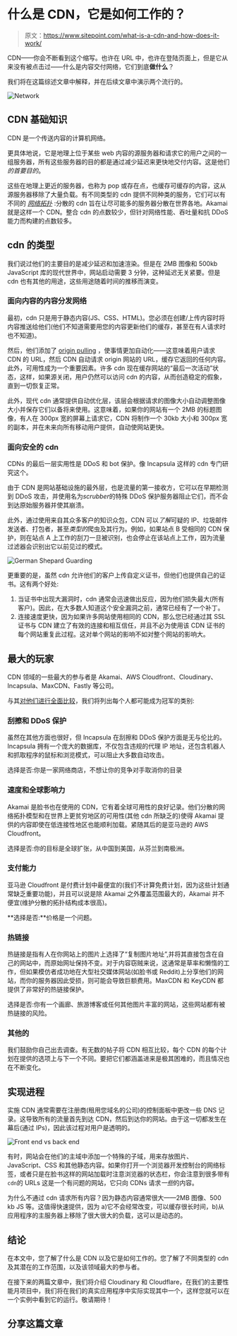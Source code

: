 # 什么是 CDN，它是如何工作的？

> 原文：<https://www.sitepoint.com/what-is-a-cdn-and-how-does-it-work/>

CDN——你会不断看到这个缩写。也许在 URL 中，也许在登陆页面上，但是它从来没有被点击过——什么是内容交付网络，它们到底**做什么**？

我们将在这篇综述文章中解释，并在后续文章中演示两个流行的。

![Network](img/ed426e48d8afb2d530c5e7059bbae196.png)

## CDN 基础知识

CDN 是一个传送内容的计算机网络。

更具体地说，它是地理上位于某些 web 内容的源服务器和请求它的用户之间的一组服务器，所有这些服务器的目的都是通过减少延迟来更快地交付内容。这是他们*的首要目的*。

这些在地理上更近的服务器，也称为 pop 或存在点，也缓存可缓存的内容，这从源服务器移除了大量负载。有不同类型的 cdn 提供不同种类的服务，它们可以有不同的 [*网络拓扑*](http://www.doc.ic.ac.uk/~mz4615/) :分散的 cdn 旨在让尽可能多的服务器分散在世界各地。Akamai 就是这样一个 CDN。整合 cdn 的点数较少，但针对网络性能、吞吐量和抗 DDoS 能力而构建的点数较多。

## cdn 的类型

我们说过他们的主要目的是减少延迟和加速渲染。但是在 2MB 图像和 500kb JavaScript 库的现代世界中，网站启动需要 3 分钟，这种延迟无关紧要。但是 cdn 也有其他的用途，这些用途随着时间的推移而演变。

### 面向内容的内容分发网络

最初，cdn 只是用于静态内容(JS、CSS、HTML)。您必须在创建/上传内容时将内容推送给他们(他们不知道需要用您的内容更新他们的缓存，甚至在有人请求时也不知道)。

然后，他们添加了 [origin pulling](https://knowledgelayer.softlayer.com/faq/how-does-origin-pull-work) ，使事情更加自动化——这意味着用户请求 CDN 的 URL，然后 CDN 自动请求 origin 网站的 URL，缓存它返回的任何内容。此外，可用性成为一个重要因素。许多 cdn 现在缓存网站的“最后一次活动”状态，这样，如果源关闭，用户仍然可以访问 cdn 的内容，从而创造稳定的假象，直到一切恢复正常。

此外，现代 cdn 通常提供自动优化层，该层会根据请求的图像大小自动调整图像大小并保存它们以备将来使用。这意味着，如果你的网站有一个 2MB 的标题图像，有人在 300px 宽的屏幕上请求它，CDN 将制作一个 30kb 大小和 300px 宽的副本，并在未来向所有移动用户提供，自动使网站更快。

### 面向安全的 cdn

CDNs 的最后一层实用性是 DDoS 和 bot 保护。像 Incapsula 这样的 cdn 专门研究这个。

由于 CDN 是网站基础设施的最外层，也是流量的第一接收方，它可以在早期检测到 DDoS 攻击，并使用名为*scrubber*的特殊 DDoS 保护服务器阻止它们，而不会到达原始服务器并使其崩溃。

此外，通过使用来自其众多客户的知识众包，CDN 可以*了解*可疑的 IP、垃圾邮件发送者、打包者，甚至*类型的*爬虫及其行为。例如，如果站点 B 受相同的 CDN 保护，则在站点 A 上工作的刮刀一旦被识别，也会停止在该站点上工作，因为流量过滤器会识别出它以前见过的模式。

![German Shepard Guarding](img/26acda30539dc92d92eac45155b170ee.png)

更重要的是，虽然 cdn 允许他们的客户上传自定义证书，但他们也提供自己的证书。这有两个好处:

1.  当证书中出现大漏洞时，cdn 通常会迅速做出反应，因为他们损失最大(所有客户)。因此，在大多数人知道这个安全漏洞之前，通常已经有了一个补丁。
2.  连接速度更快，因为如果许多网站使用相同的 CDN，那么您已经通过其 SSL 证书与 CDN 建立了有效的连接和相互信任，并且不必为使用该 CDN 证书的每个网站重复此过程。这对单个网站的影响不如对整个网站的影响大。

## 最大的玩家

CDN 领域的一些最大的参与者是 Akamai、AWS Cloudfront、Cloudinary、Incapsula、MaxCDN、Fastly 等公司。

与其[对他们进行全面比较](https://www.geckoandfly.com/10077/maxcdn-amazon-cloudfront-cloudflare-cachefly-and-edgecast-cdn-comparison/)，我们将列出每个人都可能成为冠军的类别:

### 刮擦和 DDoS 保护

虽然在其他方面也很好，但 Incapsula 在刮擦和 DDoS 保护方面是无与伦比的。Incapsula 拥有一个庞大的数据库，不仅包含违规的代理 IP 地址，还包含机器人和抓取程序的鼠标和浏览模式，可以阻止大多数自动攻击。

选择是否:你是一家网络商店，不想让你的竞争对手取消你的目录

### 速度和全球影响力

Akamai 是脸书也在使用的 CDN，它有着全球可用性的良好记录。他们分散的网络拓扑模型和在世界上更贫穷地区的可用性(其他 cdn 所缺乏的)使得 Akamai 提供的内容即使在低连接性地区也能顺利加载。紧随其后的是亚马逊的 AWS Cloudfront。

选择是否:你的目标是全球扩张，从中国到美国，从芬兰到南极洲。

### 支付能力

亚马逊 Cloudfront 是付费计划中最便宜的(我们不计算免费计划，因为这些计划通常缺乏重要功能)，并且可以说是除 Akamai 之外覆盖范围最大的，Akamai 并不便宜(维护分散的拓扑结构成本很高)。

**选择是否:**价格是一个问题。

### 热链接

热链接是指有人在你网站上的图片上选择了“复制图片地址”,并将其直接包含在自己的网站中，而原始网址保持不变。对于内容窃贼来说，这通常是草率和懒惰的工作，但如果模仿者成功地在大型社交媒体网站(如脸书或 Reddit)上分享他们的网站，而你的服务器因此受损，则可能会导致巨额费用。MaxCDN 和 KeyCDN 都提供了非常好的热链接保护。

选择是否:你有一个画廊、旅游博客或任何其他图片丰富的网站，这些网站都有被热链接的风险。

### 其他的

我们鼓励你自己出去调查。有无数的帖子将 CDN 相互比较，每个 CDN 的每个计划在提供的选项上与下一个不同。要把它们都涵盖进来是极其困难的，而且情况也在不断变化。

## 实现进程

实施 CDN 通常需要在注册商(租用您域名的公司)的控制面板中更改一些 DNS 记录。这导致所有的流量首先到达 CDN，然后到达你的网站。由于这一切都发生在幕后(通过 IPs)，因此该过程对用户是透明的。

![Front end vs back end](img/1b5724882f32956b7460ae71dcae86d0.png)

有时，网站会在他们的主域中添加一个特殊的子域，用来存放图片、JavaScript、CSS 和其他静态内容。如果你打开一个浏览器开发控制台的网络标签，或者只是在脸书这样的网站加载时注意浏览器的状态栏，你会注意到很多带有`cdn`的 URLs 这是一个有问题的网站，它只向 CDNs 请求*一些*的内容。

为什么不通过 cdn 请求所有内容？因为静态内容通常很大——2MB 图像、500 kb JS 等。这值得快速提供，因为 a)它不会经常改变，可以缓存很长时间，b)从应用程序的主服务器上移除了很大很大的负载，这可以是动态的。

## 结论

在本文中，您了解了什么是 CDN 以及它是如何工作的。您了解了不同类型的 cdn 及其潜在的工作范围，以及该领域最大的参与者。

在接下来的两篇文章中，我们将介绍 Cloudinary 和 Cloudflare，在我们的主要性能月项目中，我们将在我们的真实应用程序中实际实现其中一个，这样您就可以在一个实例中看到它的运行。敬请期待！

## 分享这篇文章